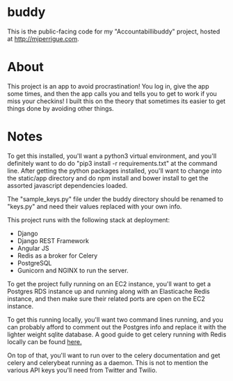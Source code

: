 # buddy

This is the public-facing code for my "Accountabillibuddy" project, hosted at http://mjperrigue.com.

# About

This project is an app to avoid procrastination! You log in, give the app some times, and then the app calls you
and tells you to get to work if you miss your checkins! I built this on the theory that sometimes its easier to
get things done by avoiding other things.

# Notes

To get this installed, you'll want a python3 virtual environment, and you'll definitely want to do
do "pip3 install -r requirements.txt" at the command line. After getting the python packages
installed, you'll want to change into the static/app directory and do npm install and bower install to get the 
assorted javascript dependencies loaded. 

The "sample_keys.py" file under the buddy directory should be renamed to "keys.py" and need their values replaced
with your own info. 

This project runs with the following stack at deployment:

- Django
- Django REST Framework
- Angular JS
- Redis as a broker for Celery
- PostgreSQL
- Gunicorn and NGINX to run the server.

To get the project fully running on an EC2 instance, you'll want to get a Postgres RDS instance up and running
along with an Elasticache Redis instance, and then make sure their related ports are open on the EC2 instance.

To get this running locally, you'll want two command lines running, and you can probably afford to comment out
the Postgres info and replace it with the lighter weight sqlite database. A good guide to get celery running
with Redis locally can be found <a href='http://michal.karzynski.pl/blog/2014/05/18/setting-up-an-asynchronous-task-queue-for-django-using-celery-redis/'>here.</a>

On top of that, you'll want to run over to the celery documentation and get celery and celerybeat running as a daemon.
This is not to mention the various API keys you'll need from Twitter and Twilio. 
